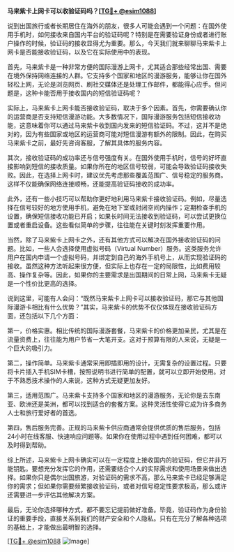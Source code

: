 **马来紫卡上网卡可以收验证码吗？[[TG💪+ @esim1088](https://t.me/s/esim1088)]**

说到出国旅行或者长期居住在海外的朋友，很多人可能会遇到一个问题：在国外使用手机时，如何接收来自国内平台的验证码呢？特别是在需要验证身份或者进行账户操作的时候，验证码的接收显得尤为重要。那么，今天我们就来聊聊马来紫卡上网卡是否能接收验证码，以及它在实际使用中的表现。

首先，马来紫卡是一种非常方便的国际漫游上网卡，尤其适合那些经常出国、需要在境外保持网络连接的人群。它支持多个国家和地区的漫游服务，能够让你在国外轻松上网，无论是浏览网页、刷社交媒体还是处理工作邮件，都能得心应手。但问题是，这种卡能否用于接收国内的短信验证码呢？

实际上，马来紫卡上网卡能否接收验证码，取决于多个因素。首先，你需要确认你的运营商是否支持短信漫游功能。大多数情况下，国际漫游服务包括短信接收功能，这意味着你可以通过马来紫卡收到国内发来的短信验证码。不过，这并不是绝对的，因为有些国家或地区的运营商可能对短信漫游有额外的限制。因此，在购买马来紫卡之前，最好先咨询客服，了解其具体的服务内容。

其次，接收验证码的成功率还与信号强度有关。在国外使用手机时，信号的好坏直接影响到短信的接收质量。如果你所在的地区信号较弱，可能会导致验证码接收失败。因此，在选择上网卡时，建议优先考虑那些覆盖范围广、信号稳定的服务商。这样不仅能确保网络连接顺畅，还能提高验证码接收的成功率。

此外，还有一些小技巧可以帮助你更好地利用马来紫卡接收验证码。例如，尽量选择在信号较好的地方使用手机，避免在地下室或封闭空间内操作；定期检查手机的设置，确保短信接收功能已开启；如果长时间无法接收到验证码，可以尝试更换位置或者重启设备。这些看似简单的步骤，往往能在关键时刻发挥重要作用。

当然，除了马来紫卡上网卡之外，还有其他方式可以解决在国外接收验证码的问题。比如，一些人会选择使用虚拟号码（Virtual Number）服务。这类服务允许用户在国内申请一个虚拟号码，并绑定到自己的海外手机号上，从而实现验证码的接收。虽然这种方法听起来很方便，但实际上也存在一定的局限性，比如费用较高、操作复杂等。因此，如果你的主要需求是出国期间的日常上网，马来紫卡无疑是一个性价比更高的选择。

说到这里，可能有人会问：“既然马来紫卡上网卡可以接收验证码，那它与其他国际漫游卡相比有什么优势？”其实，马来紫卡的优势不仅仅体现在接收验证码方面，还包括以下几个方面：

第一，价格实惠。相比传统的国际漫游套餐，马来紫卡的价格更加亲民，尤其是在流量资费上，往往能为用户节省一大笔开支。这对于预算有限的人来说，无疑是一个巨大的吸引力。

第二，操作简单。马来紫卡通常采用即插即用的设计，无需复杂的设置过程。只要将卡片插入手机SIM卡槽，按照说明书进行简单的配置，就可以立即开始使用。对于不熟悉技术操作的人来说，这种方式无疑更加友好。

第三，适用范围广。马来紫卡支持多个国家和地区的漫游服务，无论你是去东南亚、欧洲还是美洲，都可以找到适合的套餐方案。这种灵活性使得它成为许多商务人士和旅行爱好者的首选。

第四，售后服务完善。正规的马来紫卡供应商通常会提供优质的售后服务，包括24小时在线客服、快速响应问题等。如果你在使用过程中遇到任何困难，都可以及时得到帮助。

综上所述，马来紫卡上网卡确实可以在一定程度上接收国内的验证码，但它并非万能钥匙。要想充分发挥它的作用，还需要结合个人的实际需求和使用场景来做出选择。如果你只是偶尔出国旅游，对验证码的需求不高，那么马来紫卡已经足够满足你的需求；但如果你需要频繁接收验证码，或者对信号稳定性要求极高，那么或许还需要进一步评估其他解决方案。

最后，无论你选择哪种方式，都不要忘记提前做好准备。毕竟，验证码作为身份验证的重要手段，直接关系到我们的财产安全和个人隐私。只有在充分了解各种选项的基础上，才能做出最明智的选择。

[[TG💪+ @esim1088](https://t.me/s/esim1088) ![Image](https://i.postimg.cc/4NQfJmqS/Snipaste-2025-05-13-00-14-12.png)]